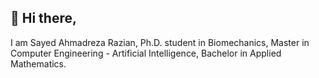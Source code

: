 ## 👋 Hi there,

I am Sayed Ahmadreza Razian, Ph.D. student in Biomechanics, Master in Computer Engineering - Artificial Intelligence, Bachelor in Applied Mathematics.
<!---
- 👋 Hi, I’m @ahmadrezarazian
- 👀 I’m interested in ...
- 🌱 I’m currently learning ...
- 💞️ I’m looking to collaborate on ...
- 📫 How to reach me ...
--->
<!---
ahmadrezarazian/ahmadrezarazian is a ✨ special ✨ repository because its `README.md` (this file) appears on your GitHub profile.
You can click the Preview link to take a look at your changes.
--->

